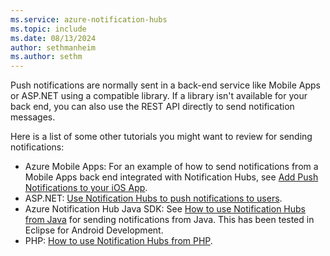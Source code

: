 ```yaml
---
ms.service: azure-notification-hubs
ms.topic: include
ms.date: 08/13/2024
author: sethmanheim
ms.author: sethm
---
```



Push notifications are normally sent in a back-end service like Mobile Apps or ASP.NET using a compatible library. If a library isn't available for your back end, you can also use the REST API directly to send notification messages.

Here is a list of some other tutorials you might want to review for sending notifications:

* Azure Mobile Apps: For an example of how to send notifications from a Mobile Apps back end integrated with Notification Hubs, see [Add Push Notifications to your iOS App](/previous-versions/azure/app-service-mobile/app-service-mobile-ios-get-started-push).  
* ASP.NET: [Use Notification Hubs to push notifications to users](../articles/notification-hubs/notification-hubs-aspnet-backend-ios-apple-apns-notification.md).
* Azure Notification Hub Java SDK: See [How to use Notification Hubs from Java](../articles/notification-hubs/notification-hubs-java-push-notification-tutorial.md) for sending notifications from Java. This has been tested in Eclipse for Android Development.
* PHP: [How to use Notification Hubs from PHP](../articles/notification-hubs/notification-hubs-php-push-notification-tutorial.md).